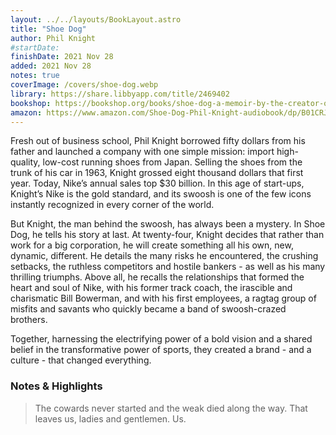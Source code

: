 ```yaml
---
layout: ../../layouts/BookLayout.astro
title: "Shoe Dog"
author: Phil Knight
#startDate:
finishDate: 2021 Nov 28
added: 2021 Nov 28
notes: true
coverImage: /covers/shoe-dog.webp
library: https://share.libbyapp.com/title/2469402
bookshop: https://bookshop.org/books/shoe-dog-a-memoir-by-the-creator-of-nike-9781501135927/9781501135927
amazon: https://www.amazon.com/Shoe-Dog-Phil-Knight-audiobook/dp/B01CRJA470/
---
```


Fresh out of business school, Phil Knight borrowed fifty dollars from his father and launched a company with one simple mission: import high-quality, low-cost running shoes from Japan. Selling the shoes from the trunk of his car in 1963, Knight grossed eight thousand dollars that first year. Today, Nike’s annual sales top $30 billion. In this age of start-ups, Knight’s Nike is the gold standard, and its swoosh is one of the few icons instantly recognized in every corner of the world.

But Knight, the man behind the swoosh, has always been a mystery. In Shoe Dog, he tells his story at last. At twenty-four, Knight decides that rather than work for a big corporation, he will create something all his own, new, dynamic, different. He details the many risks he encountered, the crushing setbacks, the ruthless competitors and hostile bankers - as well as his many thrilling triumphs. Above all, he recalls the relationships that formed the heart and soul of Nike, with his former track coach, the irascible and charismatic Bill Bowerman, and with his first employees, a ragtag group of misfits and savants who quickly became a band of swoosh-crazed brothers.

Together, harnessing the electrifying power of a bold vision and a shared belief in the transformative power of sports, they created a brand - and a culture - that changed everything.

### Notes & Highlights
> The cowards never started and the weak died along the way. That leaves us, ladies and gentlemen. Us.  
